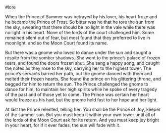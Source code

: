 #lore 

When the Prince of Summer was betrayed by his lover, his heart froze and he became the Prince of Frost. So bitter was he that he tore the sun from the sky, swearing that there should be no light in the vale while there was no light in his heart. None of the lords of the court challenged him. Some remained silent out of fear, but most found that they preferred to live in moonlight, and so the Moon Court found its name.

But there was a gnome who loved to dance under the sun and sought a respite from the somber shadows. She went to the prince’s palace of frozen tears, and found the doors frozen shut. She sang a happy song, and caught the notes as they rose to the sky, carrying her to the highest tower. The prince’s servants barred her path, but the gnome danced with them and melted their frozen hearts. She found the prince on his glittering throne, and begged for him to return the sun. The Prince challenged the gnome to dance for him, to maintain her high spirits while he spoke of every tragedy of the past and of those yet to come. The Prince was certain her heart would freeze as his had, but the gnome held fast to her hope and her light.

At last the Prince relented, telling her: You shall be the Prince of Joy, keeper of the summer sun. But you must keep it within your own tower until all of the lords of the Moon Court ask for its return. And you must keep joy bright in your heart, for if it ever fades, the sun will fade with it.
